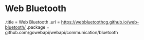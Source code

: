 # Web Bluetooth

.title = Web Bluetooth
.url = <https://webbluetoothcg.github.io/web-bluetooth/>
.package = github.com/gowebapi/webapi/communication/bluetooth
